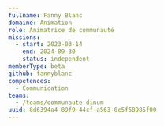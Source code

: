 ```yaml
---
fullname: Fanny Blanc
domaine: Animation
role: Animatrice de communauté
missions:
  - start: 2023-03-14
    end: 2024-09-30
    status: independent
memberType: beta
github: fannyblanc
competences:
  - Communication
teams:
  - /teams/communaute-dinum
uuid: 8d6394a4-89f9-44cf-a563-0c5f58985f00
---
```

